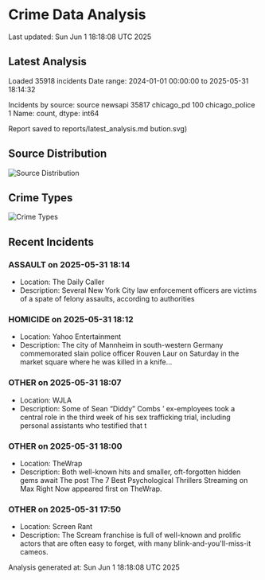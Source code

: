 # Crime Data Analysis
Last updated: Sun Jun  1 18:18:08 UTC 2025

## Latest Analysis

Loaded 35918 incidents
Date range: 2024-01-01 00:00:00 to 2025-05-31 18:14:32

Incidents by source:
source
newsapi           35817
chicago_pd          100
chicago_police        1
Name: count, dtype: int64

Report saved to reports/latest_analysis.md
bution.svg)

## Source Distribution
![Source Distribution](images/source_distribution.svg)

## Crime Types
![Crime Types](images/crime_types.svg)

## Recent Incidents

### ASSAULT on 2025-05-31 18:14
- Location: The Daily Caller
- Description: Several New York City law enforcement officers are victims of a spate of felony assaults, according to authorities


### HOMICIDE on 2025-05-31 18:12
- Location: Yahoo Entertainment
- Description: The city of Mannheim in south-western Germany commemorated slain police officer Rouven Laur on Saturday in the market square where he was killed in a knife...


### OTHER on 2025-05-31 18:07
- Location: WJLA
- Description: Some of Sean “Diddy” Combs ’ ex-employees took a central role in the third week of his sex trafficking trial, including personal assistants who testified that t


### OTHER on 2025-05-31 18:00
- Location: TheWrap
- Description: Both well-known hits and smaller, oft-forgotten hidden gems await
The post The 7 Best Psychological Thrillers Streaming on Max Right Now appeared first on TheWrap.


### OTHER on 2025-05-31 17:50
- Location: Screen Rant
- Description: The Scream franchise is full of well-known and prolific actors that are often easy to forget, with many blink-and-you'll-miss-it cameos.

Analysis generated at: Sun Jun  1 18:18:08 UTC 2025
